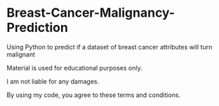 # Breast-Cancer-Malignancy-Prediction
Using Python to predict if a dataset of breast cancer attributes will turn malignant 

Material is used for educational purposes only. 

I am not liable for any damages. 

By using my code, you agree to these terms and conditions. 
